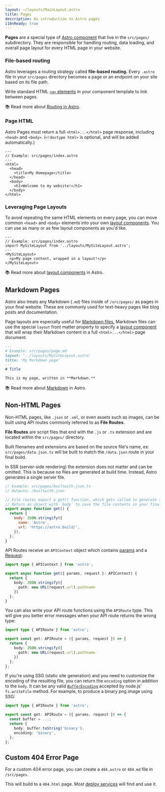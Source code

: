 ```yaml
---
layout: ~/layouts/MainLayout.astro
title: Pages
description: An introduction to Astro pages
i18nReady: true
---
```


**Pages** are a special type of [Astro component](/en/core-concepts/astro-components/) that live in the `src/pages/` subdirectory. They are responsible for handling routing, data loading, and overall page layout for every HTML page in your website.

### File-based routing

Astro leverages a routing strategy called **file-based routing.** Every `.astro` file in your `src/pages` directory becomes a page or an endpoint on your site based on its file path.

Write standard HTML [`<a>` elements](https://developer.mozilla.org/en-US/docs/Web/HTML/Element/a) in your component template to link between pages.


📚 Read more about [Routing in Astro](/en/core-concepts/routing/).

### Page HTML

Astro Pages must return a full `<html>...</html>` page response, including `<head>` and `<body>`. (`<!doctype html>` is optional, and will be added automatically.)

```astro
---
// Example: src/pages/index.astro
---
<html>
  <head>
    <title>My Homepage</title>
  </head>
  <body>
    <h1>Welcome to my website!</h1>
  </body>
</html>
```

### Leveraging Page Layouts

To avoid repeating the same HTML elements on every page, you can move common `<head>` and `<body>` elements into your own [layout components](/en/core-concepts/layouts/). You can use as many or as few layout components as you'd like.

```astro {3} /</?MySiteLayout>/
---
// Example: src/pages/index.astro
import MySiteLayout from '../layouts/MySiteLayout.astro';
---
<MySiteLayout>
  <p>My page content, wrapped in a layout!</p>
</MySiteLayout>
```

📚 Read more about [layout components](/en/core-concepts/layouts/) in Astro.


## Markdown Pages

Astro also treats any Markdown (`.md`) files inside of `/src/pages/` as pages in your final website. These are commonly used for text-heavy pages like blog posts and documentation.

Page layouts are especially useful for [Markdown files.](#markdown-pages) Markdown files can use the special `layout` front matter property to specify a [layout component](/en/core-concepts/layouts/) that will wrap their Markdown content in a full `<html>...</html>` page document.

```md {3}
---
# Example: src/pages/page.md
layout: '../layouts/MySiteLayout.astro'
title: 'My Markdown page'
---
# Title

This is my page, written in **Markdown.**
```

📚 Read more about [Markdown](/en/guides/markdown-content/) in Astro.


## Non-HTML Pages

Non-HTML pages, like `.json` or `.xml`, or even assets such as images, can be built using API routes commonly referred to as **File Routes**.

**File Routes** are script files that end with the `.js` or `.ts` extension and are located within the `src/pages/` directory.

Built filenames and extensions are based on the source file's name, ex: `src/pages/data.json.ts` will be built to match the `/data.json` route in your final build.

In SSR (server-side rendering) the extension does not matter and can be omitted. This is because no files are generated at build time. Instead, Astro generates a single server file.

```js
// Example: src/pages/builtwith.json.ts
// Outputs: /builtwith.json

// File routes export a get() function, which gets called to generate the file.
// Return an object with `body` to save the file contents in your final build.
export async function get() {
  return {
    body: JSON.stringify({
      name: 'Astro',
      url: 'https://astro.build/',
    }),
  };
}
```

API Routes receive an `APIContext` object which contains [params](/en/reference/api-reference/#params) and a [Request](https://developer.mozilla.org/en-US/docs/Web/API/Request):

```ts title="src/pages/request-path.json.ts"
import type { APIContext } from 'astro';

export async function get({ params, request }: APIContext) {
  return {
    body: JSON.stringify({
      path: new URL(request.url).pathname
    })
  };
}
```

You can also write your API route functions using the `APIRoute` type. This will give you better error messages when your API route returns the wrong type:

```ts title="src/pages/request-path.json.ts"
import type { APIRoute } from 'astro';

export const get: APIRoute = ({ params, request }) => {
  return {
    body: JSON.stringify({
      path: new URL(request.url).pathname
    })
  };
};
```

If you're using SSG (static site generation) and you need to customize the encoding of the resulting file, you can return the `encoding` option in addition to the `body`. It can be any valid [`BufferEncoding`](https://github.com/DefinitelyTyped/DefinitelyTyped/blob/bdd02508ddb5eebcf701fdb8ffd6e84eabf47885/types/node/buffer.d.ts#L169) accepted by node.js' `fs.writeFile` method. For example, to produce a binary png image using SSG:

```ts title="src/pages/image.png.ts"
import type { APIRoute } from 'astro';

export const get: APIRoute = ({ params, request }) => {
  const buffer = ...;
  return {
    body: buffer.toString('binary'),
    encoding: 'binary',
  };
};

```

## Custom 404 Error Page

For a custom 404 error page, you can create a `404.astro` or `404.md` file in `/src/pages`.

This will build to a `404.html` page. Most [deploy services](/en/guides/deploy/) will find and use it.

